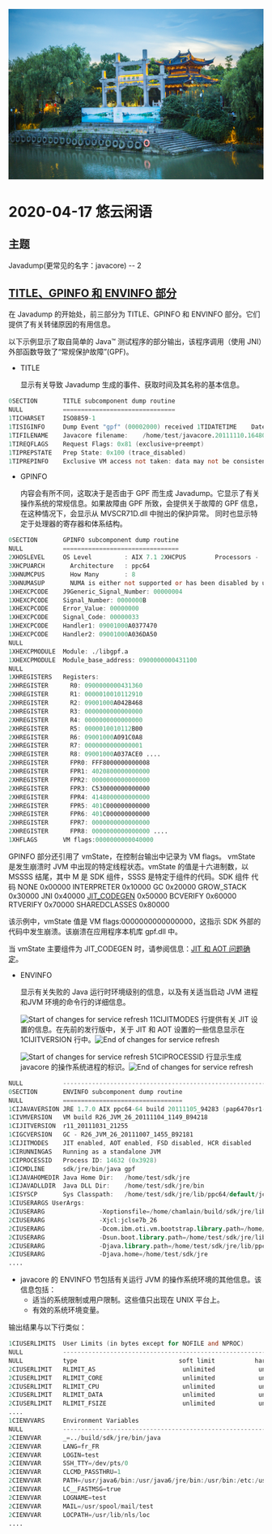 ![悠云闲语](idlecloudspeak-cover.jpg)

# 2020-04-17 悠云闲语

## 主题

Javadump(更常见的名字：javacore) -- 2

## [TITLE、GPINFO 和 ENVINFO 部分](https://www.ibm.com/support/knowledgecenter/zh/SSYKE2_7.0.0/com.ibm.java.aix.70.doc/diag/tools/javadump_tags_info.html)

在 Javadump 的开始处，前三部分为 TITLE、GPINFO 和 ENVINFO 部分。它们提供了有关转储原因的有用信息。

以下示例显示了取自简单的 Java™ 测试程序的部分输出，该程序调用（使用 JNI）外部函数导致了“常规保护故障”(GPF)。

- TITLE

  显示有关导致 Javadump 生成的事件、获取时间及其名称的基本信息。

```verilog
0SECTION       TITLE subcomponent dump routine 
NULL           =============================== 
1TICHARSET     ISO8859-1 
1TISIGINFO     Dump Event "gpf" (00002000) received 1TIDATETIME    Date:                 2011/11/10 at 16:48:06 
1TIFILENAME    Javacore filename:    /home/test/javacore.20111110.164801.5308428.0002.txt 
1TIREQFLAGS    Request Flags: 0x81 (exclusive+preempt) 
1TIPREPSTATE   Prep State: 0x100 (trace_disabled) 
1TIPREPINFO    Exclusive VM access not taken: data may not be consistent across javacore sections
```

- GPINFO

  内容会有所不同，这取决于是否由于 GPF 而生成 Javadump。它显示了有关操作系统的常规信息。如果故障由 GPF 所致，会提供关于故障的 GPF 信息，在这种情况下，会显示从 MVSCR71D.dll 中抛出的保护异常。 同时也显示特定于处理器的寄存器和体系结构。
```verilog
0SECTION       GPINFO subcomponent dump routine 
NULL           ================================ 
2XHOSLEVEL     OS Level         : AIX 7.1 2XHCPUS        Processors - 
3XHCPUARCH       Architecture   : ppc64 
3XHNUMCPUS       How Many       : 8 
3XHNUMASUP       NUMA is either not supported or has been disabled by user NULL             
1XHEXCPCODE    J9Generic_Signal_Number: 00000004 
1XHEXCPCODE    Signal_Number: 0000000B 
1XHEXCPCODE    Error_Value: 00000000 
1XHEXCPCODE    Signal_Code: 00000033 
1XHEXCPCODE    Handler1: 09001000A0377470 
1XHEXCPCODE    Handler2: 09001000A036DA50 
NULL             
1XHEXCPMODULE  Module: ./libgpf.a 
1XHEXCPMODULE  Module_base_address: 0900000000431100 
NULL             
1XHREGISTERS   Registers: 
2XHREGISTER      R0: 0900000000431360 
2XHREGISTER      R1: 0000010010112910 
2XHREGISTER      R2: 09001000A042B468 
2XHREGISTER      R3: 0000000000000000 
2XHREGISTER      R4: 0000000000000000 
2XHREGISTER      R5: 0000010010112B00 
2XHREGISTER      R6: 09001000A091C0A8 
2XHREGISTER      R7: 0000000000000001 
2XHREGISTER      R8: 09001000A037ACE0 .... 
2XHREGISTER      FPR0: FFF8000000000008 
2XHREGISTER      FPR1: 4020800000000000 
2XHREGISTER      FPR2: 0000000000000000 
2XHREGISTER      FPR3: C530000000000000 
2XHREGISTER      FPR4: 4148000000000000 
2XHREGISTER      FPR5: 401C000000000000 
2XHREGISTER      FPR6: 401C000000000000 
2XHREGISTER      FPR7: 0000000000000000 
2XHREGISTER      FPR8: 0000000000000000 ....      
1XHFLAGS       VM flags:0000000000040000
```

  GPINFO 部分还引用了 vmState，在控制台输出中记录为 VM flags。 vmState 是发生崩溃时 JVM 中出现的特定线程状态。vmState 的值是十六进制数，以 MSSSS 结尾，其中 M 是 SDK 组件，SSSS 是特定于组件的代码。SDK 组件 代码   NONE 0x00000  INTERPRETER 0x10000  GC 0x20000  GROW_STACK 0x30000  JNI 0x40000  [JIT_CODEGEN](https://www.ibm.com/support/knowledgecenter/zh/SSYKE2_7.0.0/com.ibm.java.aix.70.doc/diag/tools/jitpd.html?view=kc) 0x50000  BCVERIFY 0x60000  RTVERIFY 0x70000  SHAREDCLASSES 0x80000     

  该示例中，vmState 值是 VM flags:0000000000000000，这指示 SDK 外部的代码中发生崩溃。该崩溃在应用程序本机库 gpf.dll 中。

  当 vmState 主要组件为 JIT_CODEGEN 时，请参阅信息：[JIT 和 AOT 问题确定](https://www.ibm.com/support/knowledgecenter/zh/SSYKE2_7.0.0/com.ibm.java.aix.70.doc/diag/tools/jitpd.html?view=kc)。

  

- ENVINFO

  显示有关失败的 Java 运行时环境级别的信息，以及有关适当启动 JVM 进程和JVM 环境的命令行的详细信息。

  ![Start of changes for service refresh 1](https://www.ibm.com/support/knowledgecenter/zh/SSYKE2_7.0.0/com.ibm.java.aix.70.doc/settings/images/ng_SR1.gif)1CIJITMODES 行提供有关 JIT 设置的信息。在先前的发行版中，关于 JIT 和 AOT 设置的一些信息显示在 1CIJITVERSION 行中。![End of changes for service refresh](https://www.ibm.com/support/knowledgecenter/zh/SSYKE2_7.0.0/com.ibm.java.aix.70.doc/settings/images/ng_SRend.gif)

  ![Start of changes for service refresh 5](https://www.ibm.com/support/knowledgecenter/zh/SSYKE2_7.0.0/com.ibm.java.aix.70.doc/settings/images/ng_SR5.gif)1CIPROCESSID 行显示生成 javacore 的操作系统进程的标识。![End of changes for service refresh](https://www.ibm.com/support/knowledgecenter/zh/SSYKE2_7.0.0/com.ibm.java.aix.70.doc/settings/images/ng_SRend.gif)

```verilog
NULL           ------------------------------------------------------------------------
0SECTION       ENVINFO subcomponent dump routine
NULL           =================================
1CIJAVAVERSION JRE 1.7.0 AIX ppc64-64 build 20111105_94283 (pap6470sr1-20111107_01 (SR1))
1CIVMVERSION   VM build R26_JVM_26_20111104_1149_B94218
1CIJITVERSION  r11_20111031_21255
1CIGCVERSION   GC - R26_JVM_26_20111007_1455_B92181
1CIJITMODES    JIT enabled, AOT enabled, FSD disabled, HCR disabled
1CIRUNNINGAS   Running as a standalone JVM
1CIPROCESSID   Process ID: 14632 (0x3928)
1CICMDLINE     sdk/jre/bin/java gpf
1CIJAVAHOMEDIR Java Home Dir:   /home/test/sdk/jre
1CIJAVADLLDIR  Java DLL Dir:    /home/test/sdk/jre/bin
1CISYSCP       Sys Classpath:   /home/test/sdk/jre/lib/ppc64/default/jclSC170/vm.jar....
1CIUSERARGS UserArgs:
2CIUSERARG               -Xoptionsfile=/home/chamlain/build/sdk/jre/lib/ppc64/default/options.default
2CIUSERARG               -Xjcl:jclse7b_26
2CIUSERARG               -Dcom.ibm.oti.vm.bootstrap.library.path=/home/test/sdk/jre/lib/ppc64/default....
2CIUSERARG               -Dsun.boot.library.path=/home/test/sdk/jre/lib/ppc64/default....
2CIUSERARG               -Djava.library.path=/home/test/sdk/jre/lib/ppc64/default....
2CIUSERARG               -Djava.home=/home/test/sdk/jre
....
```

- javacore 的 ENVINFO 节包括有关运行 JVM 的操作系统环境的其他信息。该信息包括：
  - 适当的系统限制或用户限制。这些值只出现在 UNIX 平台上。
  - 有效的系统环境变量。

 输出结果与以下行类似：

```verilog
1CIUSERLIMITS  User Limits (in bytes except for NOFILE and NPROC)
NULL           ------------------------------------------------------------------------
NULL           type                            soft limit           hard limit
2CIUSERLIMIT   RLIMIT_AS                        unlimited            unlimited
2CIUSERLIMIT   RLIMIT_CORE                      unlimited            unlimited
2CIUSERLIMIT   RLIMIT_CPU                       unlimited            unlimited
2CIUSERLIMIT   RLIMIT_DATA                      unlimited            unlimited
2CIUSERLIMIT   RLIMIT_FSIZE                     unlimited            unlimited
....
1CIENVVARS     Environment Variables
NULL           ------------------------------------------------------------------------
2CIENVVAR      _=../build/sdk/jre/bin/java
2CIENVVAR      LANG=fr_FR
2CIENVVAR      LOGIN=test
2CIENVVAR      SSH_TTY=/dev/pts/0
2CIENVVAR      CLCMD_PASSTHRU=1
2CIENVVAR      PATH=/usr/java6/bin:/usr/java6/jre/bin:/usr/bin:/etc:/usr/sbin:/usr/ucb....
2CIENVVAR      LC__FASTMSG=true
2CIENVVAR      LOGNAME=test
2CIENVVAR      MAIL=/usr/spool/mail/test
2CIENVVAR      LOCPATH=/usr/lib/nls/loc
....
```

 